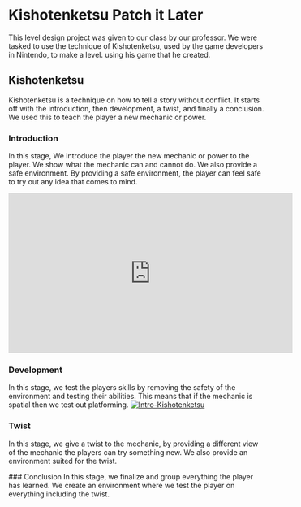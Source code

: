 # Kishotenketsu Patch it Later
This level design project was given to our class by our professor. We were tasked to use the technique of Kishotenketsu, used by the game developers in Nintendo, to make a level. using his game that he created.

## Kishotenketsu
Kishotenketsu is a technique on how to tell a story without conflict. It starts off with the introduction, then development, a twist, and finally a conclusion. We used this to teach the player a new mechanic or power.

### Introduction
In this stage, We introduce the player the new mechanic or power to the player. We show what the mechanic can and cannot do. We also provide a safe environment. By providing a safe environment, the player can feel safe to try out any idea that comes to mind.
<p align = "center">
    <iframe width="560" height="315" src="https://www.youtube.com/embed/rhsne4mIXDo" title="YouTube video player" frameborder="0" allow="accelerometer; autoplay; clipboard-write; encrypted-media; gyroscope; picture-in-picture" allowfullscreen></iframe>
</p>

### Development
In this stage, we test the players skills by removing the safety of the environment and testing their abilities. This means that if the mechanic is spatial then we test out platforming.
[![Intro-Kishotenketsu](http://img.youtube.com/vi/KQLXZpOqRJY/mqdefault.jpg)](https://www.youtube.com/watch?v=KQLXZpOqRJY)



### Twist
In this stage, we give a twist to the mechanic, by providing a different view of the mechanic the players can try something new. We also provide an environment suited for the twist.

<p align = "center">

</p>
 ### Conclusion
 In this stage, we finalize and group everything the player has learned. We create an environment where we test the player on everything including the twist.
 <p align = "center">

</p>
